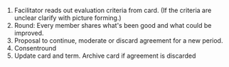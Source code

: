 1. Facilitator reads out evaluation criteria from card. (If the criteria are unclear clarify with picture forming.)
2. Round: Every member shares what's been good and what could be improved.
3. Proposal to continue, moderate or discard agreement for a new period.
4. Consentround
5. Update card and term. Archive card if agreement is discarded
